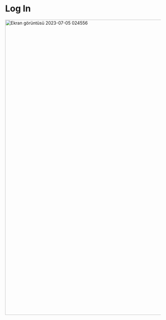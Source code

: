 # Log In 


<img width="955" alt="Ekran görüntüsü 2023-07-05 024556" src="https://github.com/akkilicbeyza/react-frontend/assets/81364306/bde3ee71-3290-4f9b-98de-f1c95bcf8354">
